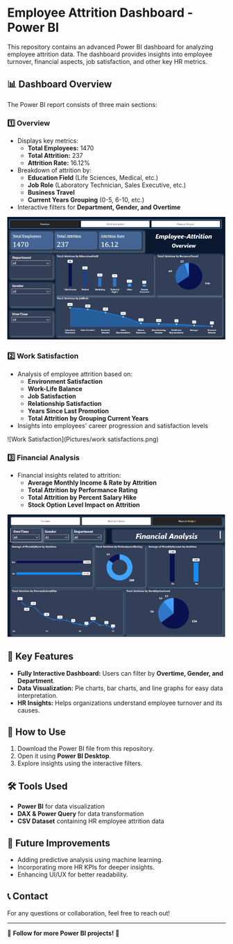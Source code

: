 # Employee Attrition Dashboard - Power BI

This repository contains an advanced Power BI dashboard for analyzing employee attrition data. The dashboard provides insights into employee turnover, financial aspects, job satisfaction, and other key HR metrics.

## 📊 Dashboard Overview
The Power BI report consists of three main sections:

### 1️⃣ Overview
- Displays key metrics:
  - **Total Employees:** 1470
  - **Total Attrition:** 237
  - **Attrition Rate:** 16.12%
- Breakdown of attrition by:
  - **Education Field** (Life Sciences, Medical, etc.)
  - **Job Role** (Laboratory Technician, Sales Executive, etc.)
  - **Business Travel**
  - **Current Years Grouping** (0-5, 6-10, etc.)
- Interactive filters for **Department, Gender, and Overtime**

![Overview](Pictures/Overview.png)

### 2️⃣ Work Satisfaction
- Analysis of employee attrition based on:
  - **Environment Satisfaction**
  - **Work-Life Balance**
  - **Job Satisfaction**
  - **Relationship Satisfaction**
  - **Years Since Last Promotion**
  - **Total Attrition by Grouping Current Years**
- Insights into employees' career progression and satisfaction levels

![Work Satisfaction](Pictures/work satisfactions.png)

### 3️⃣ Financial Analysis
- Financial insights related to attrition:
  - **Average Monthly Income & Rate by Attrition**
  - **Total Attrition by Performance Rating**
  - **Total Attrition by Percent Salary Hike**
  - **Stock Option Level Impact on Attrition**

![Financial Analysis](Pictures/financial.png)

## 🎯 Key Features
- **Fully Interactive Dashboard:** Users can filter by **Overtime, Gender, and Department**.
- **Data Visualization:** Pie charts, bar charts, and line graphs for easy data interpretation.
- **HR Insights:** Helps organizations understand employee turnover and its causes.

## 🚀 How to Use
1. Download the Power BI file from this repository.
2. Open it using **Power BI Desktop**.
3. Explore insights using the interactive filters.

## 🛠️ Tools Used
- **Power BI** for data visualization
- **DAX & Power Query** for data transformation
- **CSV Dataset** containing HR employee attrition data

## 📌 Future Improvements
- Adding predictive analysis using machine learning.
- Incorporating more HR KPIs for deeper insights.
- Enhancing UI/UX for better readability.

## 📞 Contact
For any questions or collaboration, feel free to reach out!

---

🔗 **Follow for more Power BI projects!** 🚀

